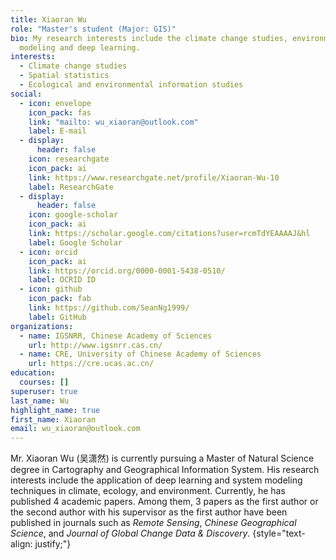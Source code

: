 ```yaml
---
title: Xiaoran Wu
role: "Master's student (Major: GIS)"
bio: My research interests include the climate change studies, environmental
  modeling and deep learning.
interests:
  - Climate change studies
  - Spatial statistics
  - Ecological and environmental information studies
social:
  - icon: envelope
    icon_pack: fas
    link: "mailto: wu_xiaoran@outlook.com"
    label: E-mail
  - display:
      header: false
    icon: researchgate
    icon_pack: ai
    link: https://www.researchgate.net/profile/Xiaoran-Wu-10
    label: ResearchGate
  - display:
      header: false
    icon: google-scholar
    icon_pack: ai
    link: https://scholar.google.com/citations?user=rcmTdYEAAAAJ&hl
    label: Google Scholar
  - icon: orcid
    icon_pack: ai
    link: https://orcid.org/0000-0001-5438-0510/
    label: OCRID ID
  - icon: github
    icon_pack: fab
    link: https://github.com/SeanNg1999/
    label: GitHub
organizations:
  - name: IGSNRR, Chinese Academy of Sciences
    url: http://www.igsnrr.cas.cn/
  - name: CRE, University of Chinese Academy of Sciences
    url: https://cre.ucas.ac.cn/
education:
  courses: []
superuser: true
last_name: Wu
highlight_name: true
first_name: Xiaoran
email: wu_xiaoran@outlook.com
---
```

Mr. Xiaoran Wu (吴潇然) is currently pursuing a Master of Natural Science degree in Cartography and Geographical Information System. His research interests include the application of deep learning and system modeling techniques in climate, ecology, and environment. Currently, he has published 4 academic papers. Among them, 3 papers as the first author or the second author with his supervisor as the first author have been published in journals such as *Remote Sensing*, *Chinese Geographical Science*, and *Journal of Global Change Data & Discovery*.
{style="text-align: justify;"}
